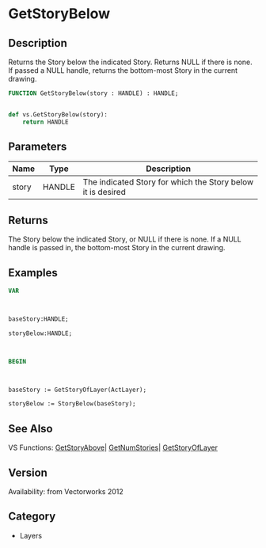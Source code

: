 # GetStoryBelow

## Description
Returns the Story below the indicated Story. Returns NULL if there is none. If passed a NULL handle, returns the bottom-most Story in the current drawing.

```pascal
FUNCTION GetStoryBelow(story : HANDLE) : HANDLE;
```

```python

def vs.GetStoryBelow(story):
    return HANDLE
```

## Parameters
|Name|Type|Description|
|---|---|---|
|story|HANDLE|The indicated Story for which the Story below it is desired|

## Returns
The Story below the indicated Story, or NULL if there is none. If a NULL handle is passed in, the bottom-most Story in the current drawing.

## Examples
```pascal
VAR



baseStory:HANDLE;

storyBelow:HANDLE;



BEGIN



baseStory := GetStoryOfLayer(ActLayer);

storyBelow := StoryBelow(baseStory);
```

## See Also
VS Functions:
[GetStoryAbove](GetStoryAbove.md)| [GetNumStories](GetNumStories.md)| [GetStoryOfLayer](GetStoryOfLayer.md)

## Version
Availability: from Vectorworks 2012
## Category
* Layers

